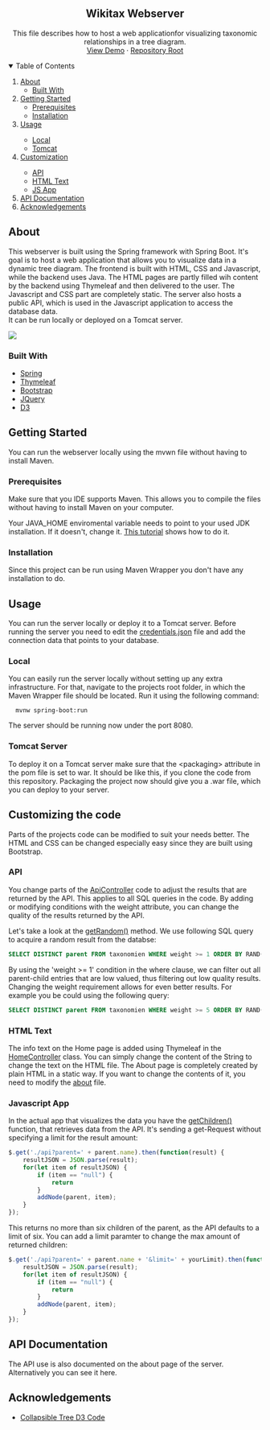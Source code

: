 <br />
<p align="center">
  <h2 align="center">Wikitax Webserver</h2>

  <p align="center">
    This file describes how to host a web applicationfor visualizing taxonomic relationships in a tree diagram.
    <br />
    <a href="http://basecamp-demos.informatik.uni-hamburg.de:8080/wikitax/">View Demo</a>
    ·
    <a href="https://github.com/Isomorphismus42/Base.Camp21_WikipediaTaxonomien">Repository Root</a>
  </p>
</p>



<!-- TABLE OF CONTENTS -->
<details open="open">
  <summary>Table of Contents</summary>
  <ol>
    <li>
      <a href="#about">About</a>
      <ul>
        <li><a href="#built-with">Built With</a></li>
      </ul>
    </li>
    <li>
      <a href="#getting-started">Getting Started</a>
      <ul>
        <li><a href="#prerequisites">Prerequisites</a></li>
        <li><a href="#installation">Installation</a></li>
      </ul>
    </li>
    <li><a href="#usage">Usage</a></li>
    <ul>
        <li><a href="#local">Local</a></li>
        <li><a href="#tomcat-server">Tomcat</a></li>
      </ul>
      <li><a href="#customizing-the-code">Customization</a></li>
      <ul>
        <li><a href="#api">API</a></li>
        <li><a href="#html-text">HTML Text</a></li>
        <li><a href="#javascript-app">JS App</a></li>
      </ul>
      <li><a href="#api-documentation">API Documentation</a></li>
    <li><a href="#acknowledgements">Acknowledgements</a></li>
  </ol>
</details>



<!-- ABOUT THE PROJECT -->
## About
This webserver is built using the Spring framework with Spring Boot. It's goal is to host a web application that allows you to visualize data in a dynamic tree diagram.  The frontend is built with HTML, CSS and Javascript, while the backend uses Java. The HTML pages are partly filled wih content by the backend using Thymeleaf and then delivered to the user. The Javascript and CSS part are completely static. The server also hosts a public API, which is used in the Javascript application to access the database data.  
It can be run locally or deployed on a Tomcat server.

[![][wikitax-screenshot]]()

### Built With

* [Spring](https://spring.io/)
* [Thymeleaf](https://www.thymeleaf.org/)
* [Bootstrap](https://getbootstrap.com)
* [JQuery](https://jquery.com)
* [D3](https://d3js.org/)



<!-- GETTING STARTED -->
## Getting Started

You can run the webserver locally using the mvwn file without having to install Maven. 

### Prerequisites

Make sure that you IDE supports Maven. This allows you to compile the files without having to install Maven on your computer. 

Your JAVA_HOME enviromental variable needs to point to your used JDK installation. If it doesn't, change it. [This tutorial](https://javatutorial.net/set-java-home-windows-10) shows how to do it. 

### Installation

Since this project can be run using Maven Wrapper you don't have any installation to do. 

<!-- USAGE EXAMPLES -->
## Usage

You can run the server locally or deploy it to a Tomcat server. 
Before running the server you need to edit the [credentials.json](https://github.com/Isomorphismus42/Base.Camp21_WikipediaTaxonomien/blob/master/Webserver/src/resources/credentials.json "credentials.json")  file and add the connection data that points to your database. 

### Local

You can easily run the server locally without setting up any extra infrastructure. For that, navigate to the projects root folder, in which the Maven Wrapper file should be located. Run it using the following command: 

```
  mvnw spring-boot:run 
  ```
  The server should be running now under the port 8080. 
### Tomcat Server

To deploy it on a Tomcat server make sure that the \<packaging> attribute in the pom file is set to war. It should be like this, if you clone the code from this repository.  Packaging the project now should give you a .war file, which you can deploy to your server.

## Customizing the code
Parts of the projects code can be modified to suit your needs better. The HTML and CSS can be changed especially easy since they are built using Bootstrap. 

###  API
You change parts of the [ApiController](https://github.com/Isomorphismus42/Base.Camp21_WikipediaTaxonomien/blob/master/Webserver/src/java/ApiController.java "ApiController.java") code to adjust the results that are returned by the API. This applies to all SQL queries in the code. By adding or modifying conditions with the weight attribute, you can change the quality of the results returned by the API. 

Let's take a look at the [getRandom()](https://github.com/Isomorphismus42/Base.Camp21_WikipediaTaxonomien/blob/0e3bd93bb77ca6f946e57db53f3b522d4221d327/Webserver/src/java/ApiController.java#L235) method. We use following SQL query to acquire a random result from the databse:
```sql
SELECT DISTINCT parent FROM taxonomien WHERE weight >= 1 ORDER BY RAND() LIMIT 1
```
By using the 'weight >=  1' condition in the where clause, we can filter out all parent-child entries that are low valued, thus filtering out low quality results. Changing the weight requirement allows for even better results. For example you be could using the following query:
```sql
SELECT DISTINCT parent FROM taxonomien WHERE weight >= 5 ORDER BY RAND() LIMIT 1
```
### HTML Text
The info text on the Home page is added using Thymeleaf in the [HomeController](https://github.com/Isomorphismus42/Base.Camp21_WikipediaTaxonomien/blob/master/Webserver/src/java/HomeController.java "HomeController.java") class. You can simply change the content of the String to change the text on the HTML file. 
The About page is completely created by plain HTML in a static way. If you want to change the contents of it, you need to modify the [about](https://github.com/Isomorphismus42/Base.Camp21_WikipediaTaxonomien/blob/master/Webserver/src/resources/templates/about.html "about.html") file.

### Javascript App

In the actual app that visualizes the data you have the [getChildren()](https://github.com/Isomorphismus42/Base.Camp21_WikipediaTaxonomien/blob/0e3bd93bb77ca6f946e57db53f3b522d4221d327/Webserver/src/resources/static/app.js#L205) function, that retrieves data from the API. It's sending a get-Request without specifying a limit for the result amount: 

```js
$.get('./api?parent=' + parent.name).then(function(result) {
	resultJSON = JSON.parse(result);
	for(let item of resultJSON) {
		if (item == "null") {
			return
		}
		addNode(parent, item);
	}
}); 
```
This returns no more than six children of the parent, as the API defaults to a limit of six. You can add a limit paramter to change the max amount of returned children:

```js
$.get('./api?parent=' + parent.name + '&limit=' + yourLimit).then(function(result) {
	resultJSON = JSON.parse(result);
	for(let item of resultJSON) {
		if (item == "null") {
			return
		}
		addNode(parent, item);
	}
}); 
```


## API Documentation
The API use is also documented on the about page of the server. Alternatively you can see it here. 
<!-- TODO: Add link to docu -->


<!-- ACKNOWLEDGEMENTS -->
## Acknowledgements
* [Collapsible Tree D3 Code](https://observablehq.com/@d3/collapsible-tree)






<!-- MARKDOWN LINKS & IMAGES -->
[wikitax-screenshot]: https://github.com/Isomorphismus42/Base.Camp21_WikipediaTaxonomien/raw/master/Wikitax.PNG
